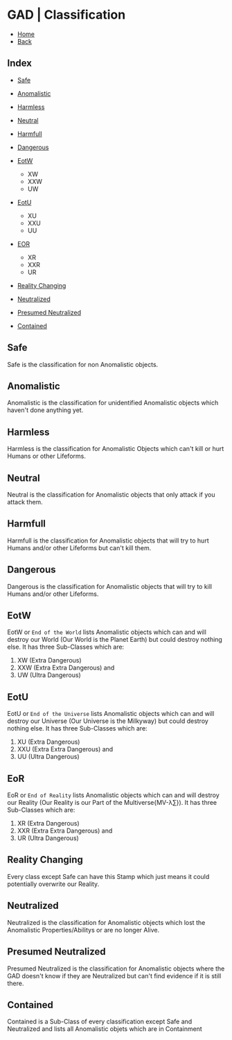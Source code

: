 # GAD | Classification

- [Home](../../home.md)
- [Back](../gad.md)

## Index

- [Safe](class.md#safe)
- [Anomalistic](class.md#anomalistic)
- [Harmless](class.md#harmless)
- [Neutral](class.md#neutral)
- [Harmfull](class.md#harmfull)
- [Dangerous](class.md#dangerous)
- [EotW](class.md#eotw)
  - XW
  - XXW
  - UW
- [EotU](class.md#eotu)
  - XU
  - XXU
  - UU
- [EOR](class.md#eor)
  - XR
  - XXR
  - UR

- [Reality Changing](class.md#reality-changing)

- [Neutralized](class.md#neutralized)
- [Presumed Neutralized](class.md#presumed-neutralized)
- [Contained](class.md#contained)

## Safe

Safe is the classification for non Anomalistic objects.

## Anomalistic

Anomalistic is the classification for unidentified Anomalistic objects which haven't done anything yet.

## Harmless

Harmless is the classification for Anomalistic Objects which can't kill or hurt Humans or other Lifeforms.

## Neutral

Neutral is the classification for Anomalistic objects that only attack if you attack them.

## Harmfull

Harmfull is the classification for Anomalistic objects that will try to hurt Humans and/or other Lifeforms but can't kill them.

## Dangerous

Dangerous is the classification for Anomalistic objects that will try to kill Humans and/or other Lifeforms.

## EotW

EotW or `End of the World` lists Anomalistic objects which can and will destroy our World (Our World is the Planet Earth) but could destroy nothing else. It has three Sub-Classes which are:

1. XW (Extra Dangerous)
2. XXW (Extra Extra Dangerous)
and
3. UW (Ultra Dangerous)

## EotU

EotU or `End of the Universe` lists Anomalistic objects which can and will destroy our Universe (Our Universe is the Milkyway) but could destroy nothing else. It has three Sub-Classes which are:

1. XU (Extra Dangerous)
2. XXU (Extra Extra Dangerous)
and
3. UU (Ultra Dangerous)

## EoR

EoR or `End of Reality` lists Anomalistic objects which can and will destroy our Reality (Our Reality is our Part of the Multiverse{MV-λ∑}). It has three Sub-Classes which are:

1. XR (Extra Dangerous)
2. XXR (Extra Extra Dangerous)
and
3. UR (Ultra Dangerous)

## Reality Changing

Every class except Safe can have this Stamp which just means it could potentially overwrite our Reality.

## Neutralized

Neutralized is the classification for Anomalistic objects which lost the Anomalistic Properties/Abilitys or are no longer Alive.

## Presumed Neutralized

Presumed Neutralized is the classification for Anomalistic objects where the GAD doesn't know if they are Neutralized but can't find evidence if it is still there.

## Contained

Contained is a Sub-Class of every classification except Safe and Neutralized and lists all Anomalistic objets which are in Containment
